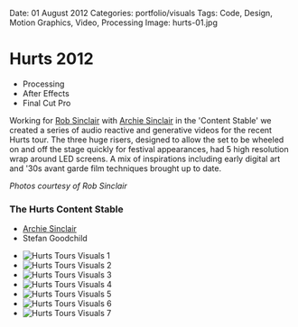 Date: 01 August 2012
Categories: portfolio/visuals
Tags: Code, Design, Motion Graphics, Video, Processing
Image: hurts-01.jpg

# Hurts 2012

<section class="description">

<ul class="skills">
  <li>Processing</li>
  <li>After Effects</li>
  <li>Final Cut Pro</li>
</ul>

Working for [Rob Sinclair](http://www.robsinclair.com/) with [Archie Sinclair](http://ditchweed.co.uk/) in the 'Content Stable' we created a series of audio reactive and generative videos for the recent Hurts tour. The three huge risers, designed to allow the set to be wheeled on and off the stage quickly for festival appearances, had 5 high resolution wrap around LED screens. A mix of inspirations including early digital art and '30s avant garde film techniques brought up to date.

*Photos courtesy of Rob Sinclair*

### The Hurts Content Stable

* [Archie Sinclair](http://ditchweed.co.uk/)
* Stefan Goodchild

</section>

<ul class="image_group">
  <li class="slide"><img src="/attachments/hurts-01.jpg" alt="Hurts Tours Visuals 1"></li>
  <li class="slide"><img src="/attachments/hurts-02.jpg" alt="Hurts Tours Visuals 2"></li>
  <li class="slide"><img src="/attachments/hurts-03.jpg" alt="Hurts Tours Visuals 3"></li>
  <li class="slide"><img src="/attachments/hurts-04.jpg" alt="Hurts Tours Visuals 4"></li>
  <li class="slide"><img src="/attachments/hurts-05.jpg" alt="Hurts Tours Visuals 5"></li>
  <li class="slide"><img src="/attachments/hurts-06.jpg" alt="Hurts Tours Visuals 6"></li>
  <li class="slide"><img src="/attachments/hurts-07.jpg" alt="Hurts Tours Visuals 7"></li>
</ul>
